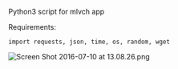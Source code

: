Python3 script for mlvch app

Requirements:

```
import requests, json, time, os, random, wget
```
![Screen Shot 2016-07-10 at 13.08.26.png](https://bitbucket.org/repo/pB74pX/images/1371749306-Screen%20Shot%202016-07-10%20at%2013.08.26.png)